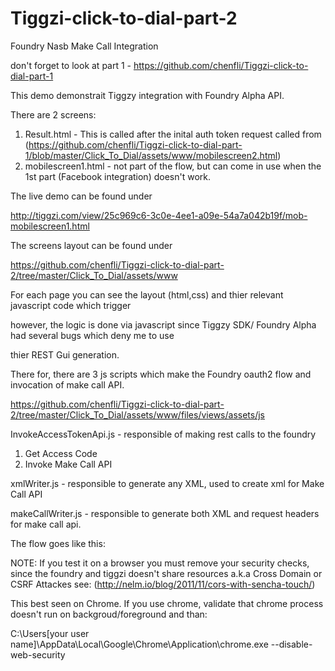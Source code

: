 Tiggzi-click-to-dial-part-2
===========================

Foundry Nasb Make Call Integration

don't forget to look at part 1 - https://github.com/chenfli/Tiggzi-click-to-dial-part-1

This demo demonstrait Tiggzy integration with Foundry Alpha API. 

There are 2 screens:

1. Result.html - This is called after the inital auth token request 
 called from (https://github.com/chenfli/Tiggzi-click-to-dial-part-1/blob/master/Click_To_Dial/assets/www/mobilescreen2.html)
2. mobilescreen1.html - not part of the flow, but can come in use when the 1st part (Facebook integration) doesn't work.

The live demo can be found under

http://tiggzi.com/view/25c969c6-3c0e-4ee1-a09e-54a7a042b19f/mob-mobilescreen1.html

The screens layout can be found under

https://github.com/chenfli/Tiggzi-click-to-dial-part-2/tree/master/Click_To_Dial/assets/www

For each page you can see the layout (html,css) and thier relevant javascript code which trigger

however, the logic is done via javascript since Tiggzy SDK/ Foundry Alpha had several bugs which deny me to use

thier REST Gui generation.

There for, there are 3 js scripts which make the Foundry oauth2 flow and invocation of make call API.

https://github.com/chenfli/Tiggzi-click-to-dial-part-2/tree/master/Click_To_Dial/assets/www/files/views/assets/js

InvokeAccessTokenApi.js - responsible of making rest calls to the foundry 
1. Get Access Code
2. Invoke Make Call API

xmlWriter.js - responsible to generate any XML, used to create xml for Make Call API

makeCallWriter.js - responsible to generate both XML and request headers for make call api.

The flow goes like this:







NOTE: If you test it on a browser you must remove your security checks, since 
the foundry and tiggzi doesn't share resources a.k.a  Cross Domain or CSRF Attackes see:
(http://nelm.io/blog/2011/11/cors-with-sencha-touch/)

This best seen on Chrome. If you use chrome, 
validate that chrome process doesn't run on backgroud/foreground and than: 

C:\Users\[your user name]\AppData\Local\Google\Chrome\Application\chrome.exe --disable-web-security

